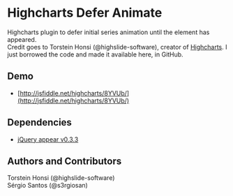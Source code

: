 # Highcharts Defer Animate
Highcharts plugin to defer initial series animation until the element has appeared.  
Credit goes to Torstein Honsi (@highslide-software), creator of [Highcharts](http://www.highcharts.com/). I just borrowed the code and made it available here, in GitHub.

## Demo
* [http://jsfiddle.net/highcharts/8YVUb/](http://jsfiddle.net/highcharts/8YVUb/)

## Dependencies
* [jQuery appear v0.3.3](https://github.com/morr/jquery.appear/)

## Authors and Contributors
Torstein Honsi (@highslide-software)  
Sérgio Santos (@s3rgiosan)

